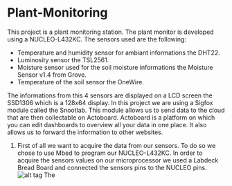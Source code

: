 # Plant-Monitoring
This project is a plant monitoring station.
The plant monitor is developed using a NUCLEO-L432KC.
The sensors used are the following:
- Temperature and humidity sensor for ambiant informations the DHT22.
- Luminosity sensor the TSL2561.
- Moisture sensor used for the soil moisture informations the Moisture Sensor v1.4 from Grove.
- Temperature of the soil sensor the OneWire.

The informations from this 4 sensors are displayed on a LCD screen the SSD1306 which is a 128x64 display.
In this project we are using a Sigfox module called the Snootlab. 
This module allows us to send data to the cloud that are then collectable on Actoboard.
Actoboard is a platform on which you can edit dashboards to overview all your data in one place.
It also allows us to forward the information to other websites.

1. First of all we want to acquire the data from our sensors. 
To do so we chose to use Mbed to program our NUCLEO-L432KC.
In order to acquire the sensors values on our microprocessor we used a Labdeck Bread Board and connected the sensors pins to the NUCLEO pins.
![alt tag](https://user-images.githubusercontent.com/31851288/35196651-446d266a-fed5-11e7-87d6-69debb05b10d.png)
The 
